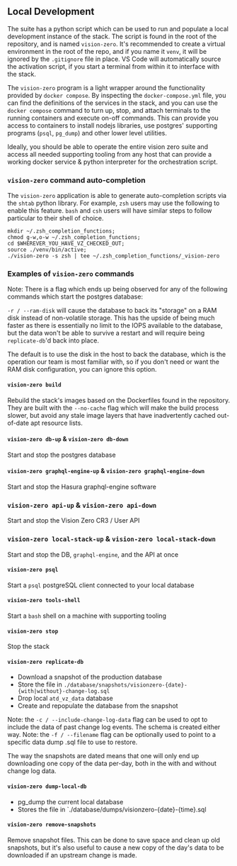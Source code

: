 ## Local Development

The suite has a python script which can be used to run and populate a local development instance of the stack. The script is found in the root of the repository, and is named `vision-zero`. It's recommended to create a virtual environment in the root of the repo, and if you name it `venv`, it will be ignored by the `.gitignore` file in place. VS Code will automatically source the activation script, if you start a terminal from within it to interface with the stack.

The `vision-zero` program is a light wrapper around the functionality provided by `docker compose`. By inspecting the `docker-compose.yml` file, you can find the definitions of the services in the stack, and you can use the `docker compose` command to turn up, stop, and attach terminals to the running containers and execute on-off commands. This can provide you access to containers to install nodejs libraries, use postgres' supporting programs (`psql`, `pg_dump`) and other lower level utilities.

Ideally, you should be able to operate the entire vision zero suite and access all needed supporting tooling from any host that can provide a working docker service & python interpreter for the orchestration script.

### `vision-zero` command auto-completion

The `vision-zero` application is able to generate auto-completion scripts via the `shtab` python library. For example, `zsh` users may use the following to enable this feature. `bash` and `csh` users will have similar steps to follow particular to their shell of choice.

```
mkdir ~/.zsh_completion_functions;
chmod g-w,o-w ~/.zsh_completion_functions;
cd $WHEREVER_YOU_HAVE_VZ_CHECKED_OUT;
source ./venv/bin/active;
./vision-zero -s zsh | tee ~/.zsh_completion_functions/_vision-zero
```

### Examples of `vision-zero` commands

Note: There is a flag which ends up being observed for any of the following commands which start the postgres database:

`-r / --ram-disk` will cause the database to back its "storage" on a RAM disk instead of non-volatile storage. This has the upside of being much faster as there is essentially no limit to the IOPS available to the database, but the data won't be able to survive a restart and will require being `replicate-db`'d back into place.

The default is to use the disk in the host to back the database, which is the operation our team is most familiar with, so if you don't need or want the RAM disk configuration, you can ignore this option.

#### `vision-zero build`

Rebuild the stack's images based on the Dockerfiles found in the repository. They are built with the `--no-cache` flag which will make the build process slower, but avoid any stale image layers that have inadvertently cached out-of-date apt resource lists.

#### `vision-zero db-up` & `vision-zero db-down`

Start and stop the postgres database

#### `vision-zero graphql-engine-up` & `vision-zero graphql-engine-down`

Start and stop the Hasura graphql-engine software

### `vision-zero api-up` & `vision-zero api-down`

Start and stop the Vision Zero CR3 / User API

### `vision-zero local-stack-up` & `vision-zero local-stack-down`

Start and stop the DB, `graphql-engine`, and the API at once


#### `vision-zero psql`

Start a `psql` postgreSQL client connected to your local database

#### `vision-zero tools-shell`

Start a `bash` shell on a machine with supporting tooling

#### `vision-zero stop`

Stop the stack

#### `vision-zero replicate-db`

- Download a snapshot of the production database
- Store the file in `./database/snapshots/visionzero-{date}-{with|without}-change-log.sql`
- Drop local `atd_vz_data` database
- Create and repopulate the database from the snapshot

Note: the `-c / --include-change-log-data` flag can be used to opt to include the data of past change log events. The schema is created either way.
Note: the `-f / --filename` flag can be optionally used to point to a specific data dump .sql file to use to restore.

The way the snapshots are dated means that one will only end up downloading
one copy of the data per-day, both in the with and without change log data.

#### `vision-zero dump-local-db`

- pg_dump the current local database
- Stores the file in `./database/dumps/visionzero-{date}-{time}.sql

#### `vision-zero remove-snapshots`

Remove snapshot files. This can be done to save space and clean up old snapshots, but it's also useful to cause a new copy of the day's data to be downloaded if an upstream change is made.

